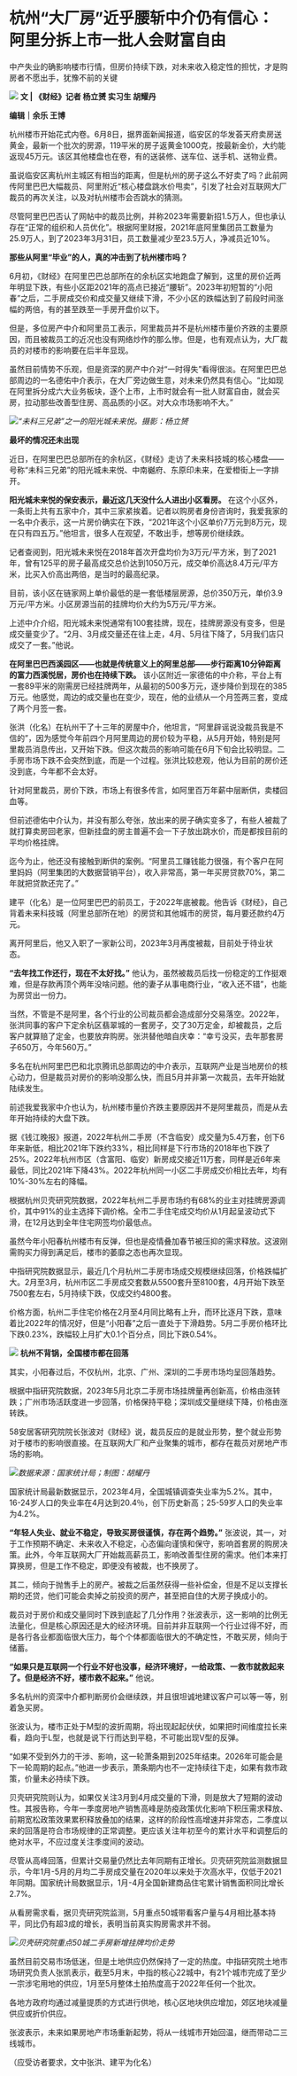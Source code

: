 

# 杭州“大厂房”近乎腰斩中介仍有信心：阿里分拆上市一批人会财富自由

中产失业的确影响楼市行情，但房价持续下跌，对未来收入稳定性的担忧，才是购房者不愿出手，犹豫不前的关键

![](https://inews.gtimg.com/om_bt/OiFmvfKr7dhv75ee5G7rw7RUgdEo97IVHqqe9h97a48UcAA/1000)
**文 | 《财经》记者 杨立赟 实习生 胡耀丹**

**编辑｜余乐 王博**

杭州楼市开始花式内卷。6月8日，据界面新闻报道，临安区的华发荟天府卖房送黄金，最新一个批次的房源，119平米的房子返黄金1000克，按最新金价，大约能返现45万元。该区其他楼盘也在卷，有的送装修、送车位、送手机、送物业费。

虽说临安区离杭州主城区有相当的距离，但是杭州的房子这么不好卖了吗？此前网传阿里巴巴大幅裁员、阿里附近“核心楼盘跳水价甩卖”，引发了社会对互联网大厂裁员的再次关注，以及对杭州楼市会否跳水的猜测。

尽管阿里巴巴否认了网帖中的裁员比例，并称2023年需要新招1.5万人，但也承认存在“正常的组织和人员优化”。根据阿里财报，2021年底阿里集团员工数量为25.9万人，到了2023年3月31日，员工数量减少至23.5万人，净减员近10%。

**那些从阿里“毕业”的人，真的冲击到了杭州楼市吗？**

6月初，《财经》在阿里巴巴总部所在的余杭区实地跑盘了解到，这里的房价近两年明显下跌，有些小区距2021年的高点已接近“腰斩”。2023年初短暂的“小阳春”之后，二手房成交价和成交量又继续下滑，不少小区的跌幅达到了前段时间涨幅的两倍，有的甚至跌至一手房开盘价以下。

但是，多位房产中介和阿里员工表示，阿里裁员并不是杭州楼市量价齐跌的主要原因，而且被裁员工的近况也没有网络炒作的那么惨。但是，也有观点认为，大厂裁员的对楼市的影响要在后半年显现。

虽然目前情势不乐观，但是资深的房产中介对“一时得失”看得很淡。在阿里巴巴总部周边的一名德佑中介表示，在大厂旁边做生意，对未来仍然具有信心。“比如现在阿里拆分成六大业务板块，逐个上市，上市时就会有一批人财富自由，就会买房，拉动那些改善型住房、高品质的小区。对大众市场影响不大。”

![](https://inews.gtimg.com/om_bt/OLa3zIam90F7Mfy49NCZ2PLL7EBMqmXJgG6cs_IBOQMucAA/1000)_“未科三兄弟”之一的阳光城未来悦。摄影：杨立赟_

**最坏的情况还未出现**

近日，在阿里巴巴总部所在的余杭区，《财经》走访了未来科技城的核心楼盘——号称“未科三兄弟”的阳光城未来悦、中南樾府、东原印未来，在爱橙街上一字排开。

**阳光城未来悦的保安表示，最近这几天没什么人进出小区看房。**
在这个小区外，一条街上共有五家中介，其中三家紧挨着。记者以购房者身份咨询时，我爱我家的一名中介表示，这一片房价确实在下跌，“2021年这个小区单价7万元到8万元，现在只有四五万。”他坦言，很多人在观望，不敢出手，想等房价继续跌。

记者查阅到，阳光城未来悦在2018年首次开盘均价为3万元/平方米，到了2021年，曾有125平的房子最高成交总价达到1050万元，成交单价高达8.4万元/平方米，比买入价高出两倍，是当时的最高纪录。

目前，该小区在链家网上单价最低的是一套低楼层房源，总价350万元，单价3.9万元/平方米。小区房源当前的挂牌均价大约为5万元/平方米。

上述中介介绍，阳光城未来悦通常有100套挂牌，现在，挂牌房源没有变多，但是成交量变少了。“2月、3月成交量还在往上走，4月、5月往下降了，5月我们店只成交了一套。”他说。

**在阿里巴巴西溪园区——也就是传统意义上的阿里总部——步行距离10分钟距离的富力西溪悦居，房价也在持续下跌。**
该小区附近一家德佑的中介称，平台上有一套89平米的刚需房已经挂牌两年，从最初的500多万元，逐步降价到现在的385万元。他感觉，周边的成交量也在变少，现在，他的业绩从一个月签两三套，变成了两个月签一套。

张洪（化名）在杭州干了十三年的房屋中介，他坦言，“阿里辟谣说没裁员我是不信的”，因为感觉今年前四个月阿里周边的房价较为平稳，从5月开始，特别是阿里裁员消息传出，又开始下跌。但这次裁员的影响可能在6月下旬会比较明显。二手房市场下跌不会突然到底，而是一个过程。张洪比较悲观，他认为目前的房价还没到底，今年都不会太好。

针对阿里裁员，房价下跌，市场上有很多传言，如阿里百万年薪中层断供，卖楼回血等。

但前述德佑中介认为，并没有那么夸张，放出来的房子确实变多了，有些人被裁了就打算卖房回老家，但新挂盘的房主普遍不会一下子放出跳水价，而是都按目前的平均价格挂牌。

迄今为止，他还没有接触到断供的案例。“阿里员工赚钱能力很强，有个客户在阿里妈妈（阿里集团的大数据营销平台），收入非常高，第一年买房贷款70%，第二年就把贷款还完了。”

建平（化名）是一位阿里巴巴的前员工，于2022年底被裁。他告诉《财经》，自己背着未来科技城（阿里总部所在地）的房贷和其他城市的房贷，每月要还款约4万元。

离开阿里后，他又入职了一家新公司，2023年3月再度被裁，目前处于待业状态。

**“去年找工作还行，现在不太好找。”**
他认为，虽然被裁员后找一份稳定的工作挺艰难，但是存款再顶个两年没啥问题。他的妻子从事电商行业，“收入还不错”，也能为房贷出一份力。

当然，不管是不是阿里，各个行业的公司裁员都会造成部分交易落空。2022年，张洪同事的客户下定余杭区翡翠城的一套房子，交了30万定金，却被裁员，之后客户就算赔了定金，也要放弃购房。张洪替他暗自庆幸：“幸亏没买，去年那套房子650万，今年560万。”

多名在杭州阿里巴巴和北京腾讯总部周边的中介表示，互联网产业是当地房价的核心动力，但是裁员对房价的影响没那么快，而且5月并非第一次裁员，去年开始就陆续发生。

前述我爱我家中介也认为，杭州楼市量价齐跌主要原因并不是阿里裁员，而是从去年开始持续的大盘下跌。

据《钱江晚报》报道，2022年杭州二手房（不含临安）成交量为5.4万套，创下6年来新低，相比2021年下跌约33%，相比同样是下行市场的2018年也下跌了25%。2022年杭州市区（含富阳、临安）新房成交接近11万套，同样是近6年来最低，同比2021年下降43%。2022年杭州同一小区二手房成交价相比去年，均有10%-30%左右的降幅。

根据杭州贝壳研究院数据，2022年杭州二手房市场约有68%的业主对挂牌房源调价，其中91%的业主选择下调价格。全市二手住宅成交均价从1月起呈波动式下滑，在12月达到全年住宅网签均价最低点。

虽然今年小阳春杭州楼市有反弹，但也是疫情叠加春节被压抑的需求释放。这波刚需购买力得到满足后，楼市的萎靡之态也再次显现。

中指研究院数据显示，最近几个月杭州二手房市场成交规模继续回落，价格跌幅扩大。2月至3月，杭州市区二手房成交套数从5500套升至8100套，4月开始下跌至7500套左右，5月持续下跌，仅成交约4800套。

价格方面，杭州二手住宅价格在2月至4月同比略有上升，而环比逐月下跌，意味着比2022年的情况好，但是“小阳春”之后一直处于下滑趋势。5月二手房价格环比下跌0.23%，跌幅较上月扩大0.1个百分点，同比下跌0.54%。

![](https://inews.gtimg.com/om_bt/OadagjCIuyVgGXf_ZVhO4at9P13vIzmop9z_j5l3SV9HsAA/1000)
**杭州不背锅，全国楼市都在回落**

其实，小阳春过后，不仅杭州，北京、广州、深圳的二手房市场均呈回落趋势。

根据中指研究院数据，2023年5月北京二手房市场挂牌量再创新高，价格由涨转跌；广州市场活跃度进一步回落，价格保持平稳；深圳成交量继续下降，价格由涨转跌。

58安居客研究院院长张波对《财经》说，裁员反应的是就业形势，整个就业形势对于楼市的影响很直接。在互联网大厂和产业聚集的城市，都存在裁员对房地产市场的影响。

![](https://inews.gtimg.com/om_bt/OQrkTVT9GPAgjHnoFiMQuYTL7fORsQNGesAifocTTrYvAAA/1000)_数据来源：国家统计局；制图：胡耀丹_

国家统计局最新数据显示，2023年4月，全国城镇调查失业率为5.2%。其中，16-24岁人口的失业率在4月达到20.4％，创下历史新高；25-59岁人口的失业率为4.2%。

**“年轻人失业、就业不稳定，导致买房很谨慎，存在两个趋势。”**
张波说，其一，对于工作预期不确定、未来收入不稳定，心态偏向谨慎和保守，影响首套房的购房决策。此外，今年互联网大厂开始裁高薪员工，影响改善型住房的需求。他们本来打算换房，但是工作不稳定，即便没有被裁，也不换房了。

其二，倾向于抛售手上的房产。被裁之后虽然获得一些补偿金，但是不足以支撑长期的还贷，他们可能会卖掉之前投资的房产，甚至把自住的大房子换成小的。

裁员对于房价和成交量同时下跌到底起了几分作用？张波表示，这一影响的比例无法量化，但是核心原因还是大的经济环境。目前并非互联网一个行业过得不好，而是各行各业都面临很大压力，每个个体都面临很大的不确定性，不敢买房，倾向于储蓄。

**“如果只是互联网一个行业不好也没事，经济环境好，一给政策、一救市就救起来了。但是经济不好，楼市救不起来。”** 他说。

多名杭州的资深中介都判断房价会继续跌，并且很坦诚地建议客户可以等一等，别着急买房。

张波认为，楼市正处于M型的波折周期，将出现起起伏伏，如果把时间维度拉长来看，趋向于L型，也就是说下行而达到平稳，不可能出现V型的反弹。

“如果不受到外力的干涉、影响，这一轮萧条期到2025年结束。2026年可能会是下一轮周期的起点。”他进一步表示，萧条期内也不一定持续往下走，如果有救市政策，价量未必持续下跌。

贝壳研究院则认为，如果仅关注3月到4月成交量的下滑，则是放大了短期的波动性。其报告称，今年一季度房地产销售高峰是防疫政策优化影响下积压需求释放、前期宽松政策效果累积释放叠加的结果，这样的阶段性高增速并非常态，二季度以来的回落是符合市场规律的正常调整。更应该关注年初至今的累计水平和调整后的绝对水平，不应过度关注季度间的波动。

尽管从高峰回落，但累计交易量仍然比去年同期有正增长。贝壳研究院监测数据显示，今年1月-5月的月均二手房成交量在2020年以来处于次高水平，仅低于2021年同期。国家统计局数据显示，1月-4月全国新建商品住宅累计销售面积同比增长2.7%。

从看房需求看，据贝壳研究院监测，5月重点50城带看客户量与4月相比基本持平，同比仍有超3成的增长，表明当前真实购房需求并不弱。

![](https://inews.gtimg.com/om_bt/O7KMB_QhDFqdz81yFM1HRoXCZw3hzZYi0avRkZSKucKqQAA/1000)_贝壳研究院重点50城二手房新增挂牌均价走势_

虽然目前交易市场低迷，但是土地供应仍然保持了一定的热度。中指研究院土地市场研究负责人张凯表示，截至5月末，中指的核心22城中，有21个城市完成了至少一宗涉宅用地的供应，1月至5月整体土拍热度高于2022年任何一个批次。

各地方政府均通过减量提质的方式进行供地，核心区地块供应增加，郊区地块减量供应或折价供应。

张波表示，未来如果房地产市场重新起势，将从一线城市开始回温，继而带动二三线城市。

（应受访者要求，文中张洪、建平为化名）

